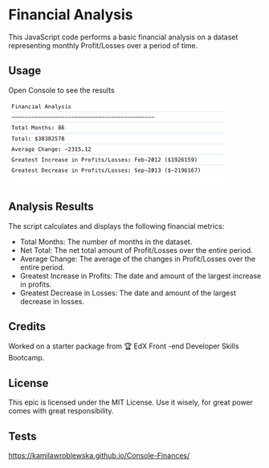 # Financial Analysis

This JavaScript code performs a basic financial analysis on a dataset representing monthly Profit/Losses over a period of time.

## Usage
Open Console to see the results

![screen](https://github.com/kamilawroblewska/Console-Finances/blob/main/console-finances-screenshot.png?raw=true)


## Analysis Results

The script calculates and displays the following financial metrics:

- Total Months: The number of months in the dataset.
- Net Total: The net total amount of Profit/Losses over the entire period.
- Average Change: The average of the changes in Profit/Losses over the entire period.
- Greatest Increase in Profits: The date and amount of the largest increase in profits.
- Greatest Decrease in Losses: The date and amount of the largest decrease in losses.

## Credits

Worked on a starter package from 🏆 EdX Front -end Developer Skills Bootcamp. 

## License

This epic is licensed under the MIT License. Use it wisely, for great power comes with great responsibility.

## Tests

https://kamilawroblewska.github.io/Console-Finances/
